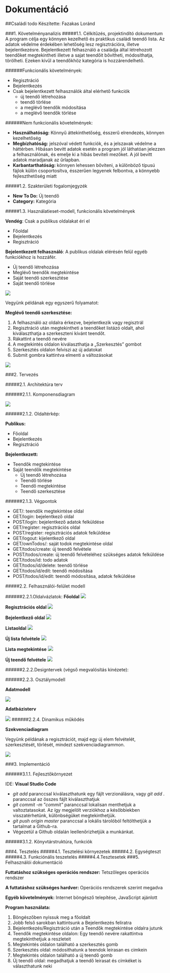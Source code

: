 # Dokumentáció
##Családi todo
Készítette: Fazakas Loránd

###1.	Követelményanalízis
#####1.1.	Célkitűzés, projektindító dokumentum
A program célja egy könnyen kezelhető és praktikus családi teendő lista. Az adatok védelme érdekében lehetőség lesz regisztrációra, illetve bejelentkezésre. Bejelentkezett felhasználó a családja által létrehozott teendőket megtekintheti illetve a sajat teendőit bővítheti, módosíthatja, törölheti. Ezeken kívűl a teendőkhöz kategória is hozzárendelhető.

######Funkcionális követelmények:
* Regisztráció
* Bejelentkezés
* Csak bejelentkezett felhasználók által elérhető funkciók
  - új teendő létrehozása
  - teendő törlése
  - a meglévő teendők módosítása
  - a meglévő teendők törlése

######Nem funkcionális követelmények:
*	**Használhatóság:** Könnyű áttekinthetőség, ésszerű elrendezés, könnyen kezelhetőség
*	**Megbízhatóság:** jelszóval védett funkciók, és a jelszavak védelme a háttérben. Hibásan bevitt adatok esetén a program jól láthatóan jelezzen a felhasználónak, és emelje ki a hibás beviteli mezőket. A jól bevitt adatok maradjanak az űrlapban.
*	**Karbantarthatóság:** könnyen lehessen bővíteni, a különböző típusú fájlok külön csoportosítva, ésszerűen legyenek felbontva, a könnyebb fejleszthetőség miatt

#####1.2.	Szakterületi fogalomjegyzék
* **New To Do:** Új teendő
* **Category:** Kategória

#####1.3.	Használatieset-modell, funkcionális követelmények

**Vendég**: Csak a publikus oldalakat éri el

*	Főoldal
*	Bejelentkezés
*	Regisztráció

**Bejelentkezett felhasználó**: A publikus oldalak elérésén felül egyéb funkciókhoz is hozzáfér.

*	Új teendő létrehozása
*	Meglévő teendők megtekintése
*	Saját teendő szerkesztése
*	Saját teendő törlése


![](docs/images/teljes-esetdiagram.png)

Vegyünk példának egy egyszerű folyamatot:

**Meglévő teendő szerkesztése:**

1.	A felhasználó az oldalra érkezve, bejelentkezik vagy regisztrál
2.	Regisztráció után megtekintheti a teendőket listázó oldalt, ahol kiválaszthatja a szerkeszteni kívánt teendőt.
3.	Rákattint a teendő nevére
4.	A megtekintés oldalon kiválaszthatja a „Szerkesztés” gombot
5.	Szerkesztés oldalon felviszi az új adatokat
6.	Submit gombra kattintva elmenti a változásokat

![](docs/images/foly-leiro-esetdiagram.png)

###2.	Tervezés

#####2.1.	Architektúra terv

######2.1.1. Komponensdiagram

![](docs/images/komponensdiagram1.png)

######2.1.2. Oldaltérkép:

**Publikus:**
* Főoldal
* Bejelentkezés
* Regisztráció

**Bejelentkezett:**
* Teendők megtekintése
* Saját teendők megtekintése
  * Új teendő létrehozása
  * Teendő törlése
  * Teendő megtekintése
  * Teendő szerkesztése

######2.1.3. Végpontok

* GET/: teendők megtekintése oldal
* GET/login: bejelentkező oldal
* POST/login: bejelentkező adatok felküldése
* GET/register: regisztrációs oldal
* POST/register: regisztrációs adatok felküldése
* GET/logout: kijelentkező oldal
* GET/ownTodos/: saját todok megtekintése oldal
* GET/todos/create: új teendő felvétele
* POST/todos/create: új teendő felvételéhez szükséges adatok felküldése
* GET/todos/id: todo adatok
* GET/todos/id/delete: teendő törlése
* GET/todos/id/edit: teendő módosítása
* POST/todos/id/edit: teendő módosítása, adatok felküldése

#####2.2. Felhasználói-felület modell

######2.2.1.Oldalvázlatok:
**Főoldal**
![](docs/images/kepernyokep/fooldal.png)

**Regisztrációs oldal**
![](docs/images/kepernyokep/regisztracio.png)

**Bejelentkező oldal**
![](docs/images/kepernyokep/bejelentkezes.png)

**Listaoldal**
![](docs/images/kepernyokep/listaoldal.png)

**Új lista felvétele**
![](docs/images/kepernyokep/ujlista.png)

**Lista megtekintése**
![](docs/images/kepernyokep/teendokoldal.png)

**Új teendő felvétele**
![](docs/images/kepernyokep/ujteendo.png)

######2.2.2.Designtervek (végső megvalósítás kinézete):

######2.2.3. Osztálymodell

 **Adatmodell**

 ![](docs/images/adatmodell.png)

 **Adatbázisterv**

 ![](docs/images/db-modell.png)
######2.2.4.  Dinamikus működés

**Szekvenciadiagram**

 Vegyünk példának a regisztrációt, majd egy új elem felvételét, szerkesztését, törlését, mindezt szekvenciadiagrammon.

 ![](docs/images/szekvencia.png)

###3.	Implementáció

######3.1.1. Fejlesztőkörnyezet

 IDE: **Visual Studio Code**

 * _git add <fajlnev>_ paranccsal kiválaszthatunk egy fájlt verzionálásra, vagy _git add ._ paranccsal az összes fájlt kiválaszthatjuk
 * _git commit -m "commit"_ paranccsal lokalisan menthetjuk a valtoztatasokat. Az így megjelölt verziókhoz a későbbiekben visszatérhetünk, különbségüket megtekinthetjük.
 * _git push origin master_ paranccsal a lokális tárolóból feltölthetjük a tartalmat a Github-ra.
 * Végezetül a Github oldalán leellenőrizhetjük a munkánkat.

######3.1.2. Könyvtárstruktúra, funkciók

###4.	Tesztelés
#####4.1. Tesztelési környezetek
#####4.2. Egységteszt
#####4.3. Funkciónális teszetelés
#####4.4.Tesztesetek
###5.	Felhasználói dokumentáció

**Futtatáshoz szükséges operációs rendszer:** Tetszőleges operációs rendszer

**A futtatáshoz szükséges hardver:** Operációs rendszerek szerint megadva

**Egyéb követelmények:** Internet böngésző telepítése, JavaScript ajánlott

**Program használata:**

1. Böngészőben nyissuk meg a főoldalt
2. Jobb felső sarokban kattintsunk a Bejelentkezés feliratra
3. Bejelentkezés/Regisztráció után a Teendők megtekintése oldalra jutunk
4. Teendők megtekintése oldalon: Egy teendő nevére rakattintva megtekinthetjuk a reszleteit
5. Megtekintés oldalon található a szerkesztés gomb
6. Szerkesztés oldal: módosithatunk a teendok leirasan es cimkein
7. Megtekintés oldalon található a új teendő gomb
8. Új teendő oldal: megadhatjuk a teendő leirasat és címkéket is választhatunk neki
